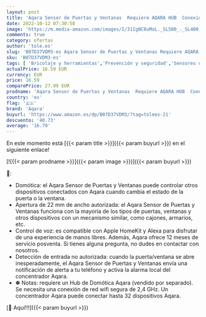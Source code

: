 ```yaml
---
layout: post
title: 'Aqara Sensor de Puertas y Ventanas  Requiere AQARA HUB  Conexión Zigbee  Mini Sensor de Contacto Inalámbrico para Sistema de Alarma y Domótica  Compatible con Apple HomeKit  Alexa e IFTTT'
date: 2022-10-12 07:30:58
image: 'https://m.media-amazon.com/images/I/31IgNC0uMoL._SL500_._SL400_.jpg'
comments: true
category: ofertas
author: 'tole.es'
slug: 'B07D37VDM3-es Aqara Sensor de Puertas y Ventanas Requiere AQARA HUB...'
sku: 'B07D37VDM3-es'
tags: [ 'Bricolaje y herramientas','Prevención y seguridad','Sensores de puertas y ventanas','Sistemas de seguridad para el hogar','alexa','aqara','domótica','ifttt','🇪🇸', ]
actualPrice: 16.59 EUR
currency: EUR
price: 16.59
comparePrice: 27.99 EUR
prodname: 'Aqara Sensor de Puertas y Ventanas  Requiere AQARA HUB  Conexión Zigbee  Mini Sensor de Contacto Inalámbrico para Sistema de Alarma y Domótica  Compatible con Apple HomeKit  Alexa e IFTTT'
country: 'es'
flag: '🇪🇸'
brand: 'Aqara'
buyurl: 'https://www.amazon.es/dp/B07D37VDM3/?tag=tolees-21'
descuento: '40.73'
average: '16.79'
---
```


En este momento está [{{< param title >}}]({{< param buyurl >}}) en el siguiente enlace!

[![{{< param prodname >}}]({{< param image >}})]({{< param buyurl >}})

🔎:

- Domótica: el Aqara Sensor de Puertas y Ventanas puede controlar otros dispositivos conectados con Aqara cuando cambia el estado de la puerta o la ventana.
- Apertura de 22 mm de ancho autorizada: el Aqara Sensor de Puertas y Ventanas funciona con la mayoría de los tipos de puertas, ventanas y otros dispositivos con un mecanismo similar, como cajones, armarios, etc.
- Control de voz: es compatible con Apple HomeKit y Alexa para disfrutar de una experiencia de manos libres. Además, Aqara ofrece 12 meses de servicio posventa. Si tienes alguna pregunta, no dudes en contactar con nosotros.
- Detección de entrada no autorizada: cuando la puerta/ventana se abre inesperadamente, el Aqara Sensor de Puertas y Ventanas envía una notificación de alerta a tu teléfono y activa la alarma local del concentrador Aqara.
- ✽ Notas: requiere un Hub de Domótica Aqara (vendido por separado). Se necesita una conexión de red wifi segura de 2,4 GHz. Un concentrador Aqara puede conectar hasta 32 dispositivos Aqara.

[🛒 Aquí!!!]({{< param buyurl >}})
